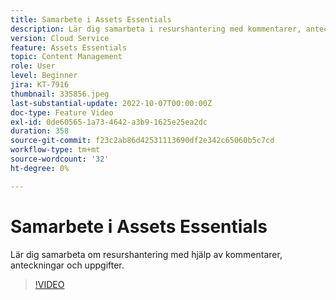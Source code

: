 ```yaml
---
title: Samarbete i Assets Essentials
description: Lär dig samarbeta i resurshantering med kommentarer, anteckningar och uppgifter.
version: Cloud Service
feature: Assets Essentials
topic: Content Management
role: User
level: Beginner
jira: KT-7916
thumbnail: 335856.jpeg
last-substantial-update: 2022-10-07T00:00:00Z
doc-type: Feature Video
exl-id: 0de60565-1a73-4642-a3b9-1625e25ea2dc
duration: 358
source-git-commit: f23c2ab86d42531113690df2e342c65060b5c7cd
workflow-type: tm+mt
source-wordcount: '32'
ht-degree: 0%

---
```


# Samarbete i Assets Essentials

Lär dig samarbeta om resurshantering med hjälp av kommentarer, anteckningar och uppgifter.

>[!VIDEO](https://video.tv.adobe.com/v/335856?quality=12&learn=on)
